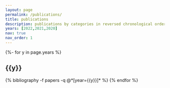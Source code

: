 ```yaml
---
layout: page
permalink: /publications/
title: publications
description: publications by categories in reversed chronological order. generated by jekyll-scholar.
years: [2022,2021,2020]
nav: true
nav_order: 1
---
```

<!-- _pages/publications.md -->
<div class="publications">

{%- for y in page.years %}
  <h2 class="year">{{y}}</h2>
  {% bibliography -f papers -q @*[year={{y}}]* %}
{% endfor %}

</div>
